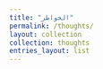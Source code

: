 ```yaml
---
title: "الخواطر"
permalink: /thoughts/
layout: collection
collection: thoughts
entries_layout: list
---
```


